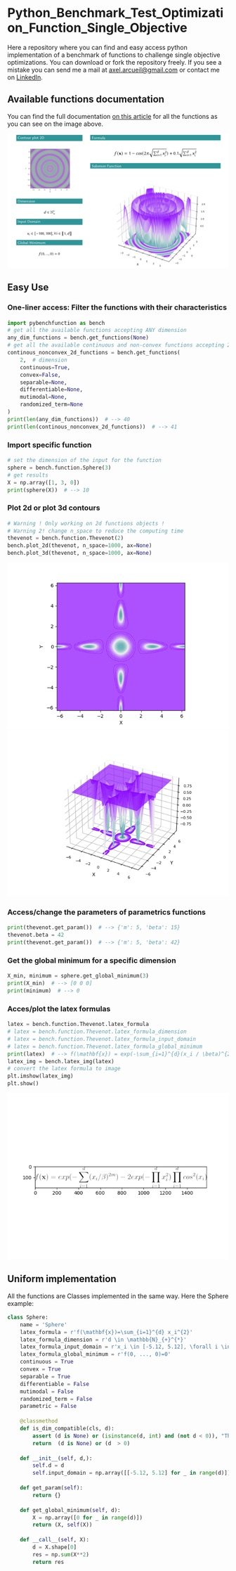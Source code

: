 # Python_Benchmark_Test_Optimization_Function_Single_Objective

Here a repository where you can find and easy access python implementation of a benchmark of functions to challenge single objective optimizations.
You can download or fork the repository freely. If you see a mistake you can send me a mail at axel.arcueil@gmail.com or contact me on [LinkedIn](https://www.linkedin.com/in/axel-thevenot/).

## Available functions documentation

You can find the full documentation [on this article](https://towardsdatascience.com/optimization-eye-pleasure-78-benchmark-test-functions-for-single-objective-optimization-92e7ed1d1f12?sk=9183bfff85db523dbee1237d86c524cf) for all the functions as you can see on the image above. 

![doc_example.png](src/doc_example.png)

## Easy Use

### One-liner access: Filter the functions with their characteristics

```python
import pybenchfunction as bench
# get all the available functions accepting ANY dimension
any_dim_functions = bench.get_functions(None)
# get all the available continuous and non-convex functions accepting 2D
continous_nonconvex_2d_functions = bench.get_functions(
    2,  # dimension
    continuous=True,
    convex=False,
    separable=None,
    differentiable=None,
    mutimodal=None,
    randomized_term=None
)
print(len(any_dim_functions))  # --> 40
print(len(continous_nonconvex_2d_functions))  # --> 41
```

### Import specific function


```python
# set the dimension of the input for the function
sphere = bench.function.Sphere(3)
# get results
X = np.array([1, 3, 0])
print(sphere(X))  # --> 10
```

### Plot 2d or plot 3d contours

```python
# Warning ! Only working on 2d functions objects !
# Warning 2! change n_space to reduce the computing time
thevenot = bench.function.Thevenot(2)
bench.plot_2d(thevenot, n_space=1000, ax=None)
bench.plot_3d(thevenot, n_space=1000, ax=None)
```
![2D_plot.png](src/2D_plot.png)
![3D_plot.png](src/3D_plot.png)

### Access/change the parameters of parametrics functions

```python
print(thevenot.get_param())  # --> {'m': 5, 'beta': 15}
thevenot.beta = 42
print(thevenot.get_param())  # --> {'m': 5, 'beta': 42}
```

### Get the global minimum for a specific dimension

```python
X_min, minimum = sphere.get_global_minimum(3)
print(X_min)  # --> [0 0 0]
print(minimum)  # --> 0
```

### Acces/plot the latex formulas

```python
latex = bench.function.Thevenot.latex_formula
# latex = bench.function.Thevenot.latex_formula_dimension
# latex = bench.function.Thevenot.latex_formula_input_domain
# latex = bench.function.Thevenot.latex_formula_global_minimum
print(latex)  # --> f(\mathbf{x}) = exp(-\sum_{i=1}^{d}(x_i / \beta)^{2m}) - 2exp(-\prod_{i=1}^{d}x_i^2) \prod_{i=1}^{d}cos^ 2(x_i)
latex_img = bench.latex_img(latex)
# convert the latex formula to image
plt.imshow(latex_img)
plt.show()
```
![latex_formula.png](src/latex_formula.png)

## Uniform implementation

All the functions are Classes implemented in the same way. Here the Sphere example:

```python
class Sphere:
    name = 'Sphere'
    latex_formula = r'f(\mathbf{x})=\sum_{i=1}^{d} x_i^{2}'
    latex_formula_dimension = r'd \in \mathbb{N}_{+}^{*}'
    latex_formula_input_domain = r'x_i \in [-5.12, 5.12], \forall i \in \llbracket 1, d\rrbracket'
    latex_formula_global_minimum = r'f(0, ..., 0)=0'
    continuous = True
    convex = True
    separable = True
    differentiable = False
    mutimodal = False
    randomized_term = False
    parametric = False

    @classmethod
    def is_dim_compatible(cls, d):
        assert (d is None) or (isinstance(d, int) and (not d < 0)), "The dimension d must be None or a positive integer"
        return  (d is None) or (d  > 0)

    def __init__(self, d,):
        self.d = d
        self.input_domain = np.array([[-5.12, 5.12] for _ in range(d)])

    def get_param(self):
        return {}

    def get_global_minimum(self, d):
        X = np.array([0 for _ in range(d)])
        return (X, self(X))

    def __call__(self, X):
        d = X.shape[0]
        res = np.sum(X**2)
        return res
```

